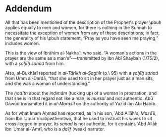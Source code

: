 
# Addendum

All that has been mentioned of the description of the Prophet's prayer \pbuh applies equally to men and women, for there is nothing in the Sunnah to necessitate the exception of women from any of these descriptions; in fact, the generality of his \pbuh statement, “Pray as you have seen me praying,” includes women.

This is the view of Ibrāhīm al-Nakhaʿī, who said, “A woman's actions in the prayer are the same as a man's”---transmitted by Ibn Abī Shaybah (1/75/2), with a _ṣaḥīḥ sanad_ from him.

Also, al-Bukhārī reported in _al-Tārīkh al-Ṣaghīr_ (p.\ 95) with a _ṣaḥīḥ sanad_ from Umm al-Dardā, “that she used to sit in her prayer just as a man sits, and she was a woman of understanding.”

The _ḥadīth_ about the _inḍimām_ (tucking up) of a woman in prostration, and that she is in that regard not like a man, is _mursal_ and not authentic. Abū Dāwūd transmitted it in _al-Marāsīl_ on the authority of Yazīd ibn Abī Ḥabīb.

As for what Imam Aḥmad has reported, as in his son, ʿAbd Allāh's, _Masāʾil_, from Ibn ʿUmar \mabpwthemtwo, that he used to instruct his wives to sit cross-legged in prayer, its _sanad_ is not authentic, for it contains ʿAbd Allāh ibn ʿUmar al-ʿAmrī, who is a _ḍaʿīf_ (weak) narrator.


